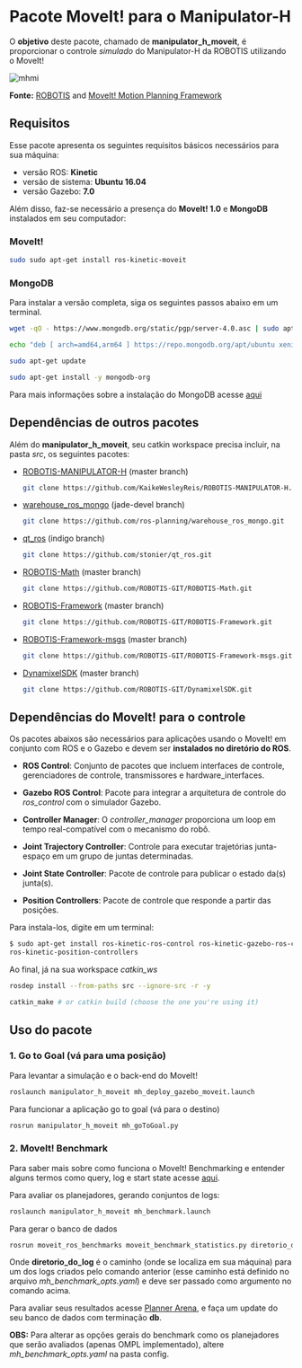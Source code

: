 # Pacote MoveIt! para o Manipulator-H

O **objetivo** deste pacote, chamado de **manipulator_h_moveit**, é proporcionar o controle *simulado* do Manipulator-H da ROBOTIS utilizando o MoveIt!

![mhmi](https://user-images.githubusercontent.com/32513366/62636701-682e7080-b910-11e9-9602-45f32902fac9.png)

**Fonte:** [ROBOTIS](http://www.robotis.us/robotis-manipulator-h/) and [MoveIt! Motion Planning Framework](https://moveit.ros.org/)

## **Requisitos**

Esse pacote apresenta os seguintes requisitos básicos necessários para sua máquina:

- versão ROS: **Kinetic**
- versão de sistema: **Ubuntu 16.04**
- versão Gazebo: **7.0**

Além disso, faz-se necessário a presença do **MoveIt! 1.0** e **MongoDB** instalados em seu computador:

### MoveIt!
```sh    
sudo sudo apt-get install ros-kinetic-moveit
```
### MongoDB
Para instalar a versão completa, siga os seguintes passos abaixo em um terminal.
```sh    
wget -qO - https://www.mongodb.org/static/pgp/server-4.0.asc | sudo apt-key add -
```
```sh    
echo "deb [ arch=amd64,arm64 ] https://repo.mongodb.org/apt/ubuntu xenial/mongodb-org/4.0 multiverse" | sudo tee /etc/apt/sources.list.d/mongodb-org-4.0.list
```
```sh    
sudo apt-get update 
```
```sh    
sudo apt-get install -y mongodb-org
```

Para mais informações sobre a instalação do MongoDB acesse [aqui](https://docs.mongodb.com/manual/tutorial/install-mongodb-on-ubuntu/)

## Dependências de outros pacotes
Além do **manipulator_h_moveit**, seu catkin workspace precisa incluir, na pasta *src*, os seguintes pacotes:
- [ROBOTIS-MANIPULATOR-H](https://github.com/KaikeWesleyReis/ROBOTIS-MANIPULATOR-H.git) (master branch)

    ```sh
    git clone https://github.com/KaikeWesleyReis/ROBOTIS-MANIPULATOR-H.git
    ```
- [warehouse_ros_mongo](https://github.com/ros-planning/warehouse_ros_mongo.git) (jade-devel branch)
    ```sh
    git clone https://github.com/ros-planning/warehouse_ros_mongo.git
    ```
- [qt_ros](https://github.com/stonier/qt_ros) (indigo branch)
    ```sh
    git clone https://github.com/stonier/qt_ros.git
    ```
- [ROBOTIS-Math](https://github.com/ROBOTIS-GIT/ROBOTIS-Math/tree/master) (master branch)
    ```sh
    git clone https://github.com/ROBOTIS-GIT/ROBOTIS-Math.git
    ```
- [ROBOTIS-Framework](https://github.com/ROBOTIS-GIT/ROBOTIS-Framework) (master branch)
    ```sh
    git clone https://github.com/ROBOTIS-GIT/ROBOTIS-Framework.git
    ```
- [ROBOTIS-Framework-msgs](https://github.com/ROBOTIS-GIT/ROBOTIS-Framework-msgs) (master branch)
    ```sh
    git clone https://github.com/ROBOTIS-GIT/ROBOTIS-Framework-msgs.git
    ```
- [DynamixelSDK](https://github.com/ROBOTIS-GIT/DynamixelSDK) (master branch)
    ```sh
    git clone https://github.com/ROBOTIS-GIT/DynamixelSDK.git
    ```

## Dependências do MoveIt! para o controle
Os pacotes abaixos são necessários para aplicações usando o MoveIt! em conjunto com ROS e o Gazebo e devem ser **instalados no diretório do ROS**.

- **ROS Control**: Conjunto de pacotes que incluem interfaces de controle, gerenciadores de controle, transmissores e hardware_interfaces.

- **Gazebo ROS Control**: Pacote para integrar a arquitetura de controle do *ros_control* com o simulador Gazebo.

- **Controller Manager**: O *controller_manager* proporciona um loop em tempo real-compatível com o mecanismo do robô.

- **Joint Trajectory Controller**: Controle para executar trajetórias junta-espaço em um grupo de juntas determinadas.

- **Joint State Controller**: Pacote de controle para publicar o estado da(s) junta(s).

- **Position Controllers**: Pacote de controle que responde a partir das posições.

Para instala-los, digite em um terminal:
```sh
$ sudo apt-get install ros-kinetic-ros-control ros-kinetic-gazebo-ros-control ros-kinetic-controller-manager ros-kinetic-joint-trajectory-controller ros-kinetic-joint-state-controller
ros-kinetic-position-controllers
```
Ao final, já na sua workspace *catkin_ws*
```sh
rosdep install --from-paths src --ignore-src -r -y
```
```sh
catkin_make # or catkin build (choose the one you're using it)
```


## **Uso do pacote**

### **1. Go to Goal (vá para uma posição)**

Para levantar a simulação e o back-end do MoveIt!

```sh
roslaunch manipulator_h_moveit mh_deploy_gazebo_moveit.launch
```

Para funcionar a aplicação go to goal (vá para o destino)

```sh
rosrun manipulator_h_moveit mh_goToGoal.py
```

### **2. MoveIt! Benchmark**
Para saber mais sobre como funciona o MoveIt! Benchmarking e entender alguns termos como query, log e start state acesse [aqui](http://docs.ros.org/kinetic/api/moveit_tutorials/html/doc/benchmarking/benchmarking_tutorial.html).

Para avaliar os planejadores, gerando conjuntos de logs:

```sh
roslaunch manipulator_h_moveit mh_benchmark.launch
```
Para gerar o banco de dados
```sh
rosrun moveit_ros_benchmarks moveit_benchmark_statistics.py diretorio_do_log
```
Onde **diretorio_do_log** é o caminho (onde se localiza em sua máquina) para um dos logs criados pelo comando anterior (esse caminho está definido no arquivo *mh_benchmark_opts.yaml*) e deve ser passado como argumento no comando acima.

Para avaliar seus resultados acesse [Planner Arena](http://plannerarena.org/), e faça um update do seu banco de dados com terminação **db**.

**OBS:** Para alterar as opções gerais do benchmark como os planejadores que serão avaliados (apenas OMPL implementado), altere *mh_benchmark_opts.yaml* na pasta config.




